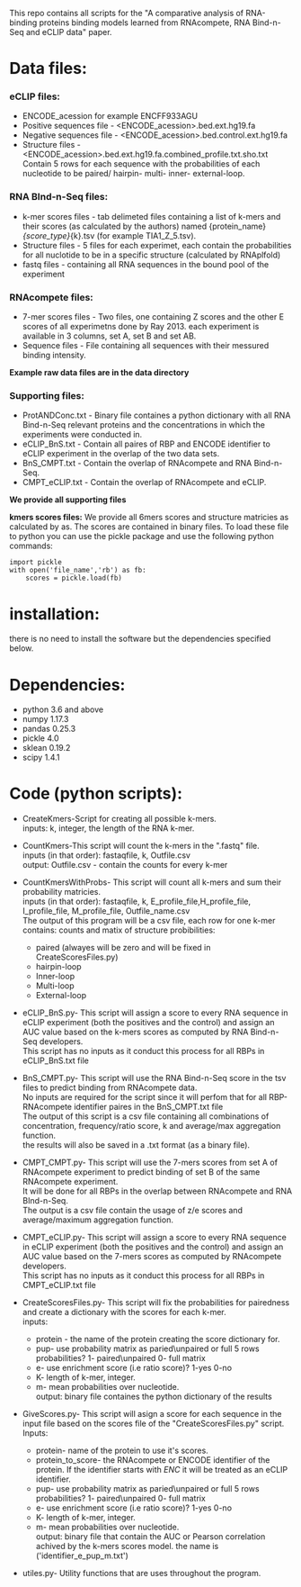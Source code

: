 This repo contains all scripts for the "A comparative analysis of RNA-binding proteins binding models learned from RNAcompete, RNA Bind-n-Seq and eCLIP data" paper.

# **Data files:**

### eCLIP files:
* ENCODE_acession for example ENCFF933AGU
* Positive sequences file -	<ENCODE_acession>.bed.ext.hg19.fa
* Negative sequences file - 	<ENCODE_acession>.bed.control.ext.hg19.fa
* Structure files - 		<ENCODE_acession>.bed.ext.hg19.fa.combined_profile.txt.sho.txt
					Contain 5 rows for each sequence with the probabilities of each nucleotide to be paired/ hairpin- multi- inner- external-loop.
	
### RNA BInd-n-Seq files:
* k-mer scores files -  	tab delimeted files containing a list of k-mers and their scores (as calculated by the authors) named
				{protein_name}_{score_type}_{k}.tsv (for example TIA1_Z_5.tsv).
* Structure files -		5 files for each experimet, each contain the probabilities for all nuclotide to be in a specific structure (calculated by RNAplfold)
* fastq files - 		containing all RNA sequences in the bound pool of the experiment

### RNAcompete files:
* 7-mer scores files -		Two files, one containing Z scores and the other E scores of all experimetns done by Ray 2013. each experiment is available in 3 
				columns, set A, set B and set AB.
* Sequence files - 			File containing all sequences with their messured binding intensity. 

**Example raw data files are in the data directory**

### Supporting files:
* ProtANDConc.txt - 			Binary file containes a python dictionary with all RNA Bind-n-Seq relevant proteins and the concentrations in which the experiments were conducted in.
* eCLIP_BnS.txt -				Contain all paires of RBP and ENCODE identifier to eCLIP experiment in the overlap of the two data sets.
* BnS_CMPT.txt -				Contain the overlap of RNAcompete and RNA Bind-n-Seq. 
* CMPT_eCLIP.txt -			Contain the overlap of RNAcompete and eCLIP.

**We provide all supporting files**

**kmers scores files:**
We provide all 6mers scores and structure matricies as calculated by as. The scores are contained in binary files. To load these file to python you can use the pickle package and use the following python commands:

	import pickle
	with open('file_name','rb') as fb:
		scores = pickle.load(fb)



# **installation:**
there is no need to install the software but the dependencies specified below.

# **Dependencies:**
* python 3.6 and above
* numpy 1.17.3
* pandas 0.25.3
* pickle 4.0
* sklean 0.19.2
* scipy 1.4.1


# **Code (python scripts):**
* CreateKmers-Script for creating all possible k-mers.  
inputs: k, integer, the length of the RNA k-mer.
						
* CountKmers-This script will count the k-mers in the ".fastq" file.  
inputs (in that order): fastaqfile, k, Outfile.csv  
output: Outfile.csv - contain the counts for every k-mer
			
* CountKmersWithProbs- This script will count all k-mers and sum their probability matricies.  
inputs (in that order): fastaqfile, k, E_profile_file,H_profile_file, I_profile_file, M_profile_file, Outfile_name.csv  
The output of this program will be a csv file, each row for one k-mer contains: counts and matix of structure probibilities:
	* paired (alwayes will be zero and will be fixed in CreateScoresFiles.py)
	* hairpin-loop
	* Inner-loop
	* Multi-loop
	* External-loop
	
* eCLIP_BnS.py-	This script will assign a score to every RNA sequence in eCLIP experiment (both the positives and the control) and assign an AUC value based on the k-mers scores as computed by RNA Bind-n-Seq developers.  
This script has no inputs as it conduct this process for all RBPs in eCLIP_BnS.txt file

* BnS_CMPT.py- This script will use the RNA Bind-n-Seq score in the tsv files to predict binding from RNAcompete data.  
No inputs are required for the script since it will perfom that for all RBP-RNAcompete identifier paires in the BnS_CMPT.txt file  
The output of this script is a csv file containing all combinations of concentration, frequency/ratio score, k and average/max aggregation function.  
the results will also be saved in a .txt format (as a binary file).  

* CMPT_CMPT.py- This script will use the 7-mers scores from set A of RNAcompete experiment to predict binding of set B of the same RNAcompete experiment.  
It will be done for all RBPs in the overlap between RNAcompete and RNA BInd-n-Seq.  
The output is a csv file contain the usage of z/e scores and average/maximum aggregation function.

* CMPT_eCLIP.py- This script will assign a score to every RNA sequence in eCLIP experiment (both the positives and the control) and assign an AUC value based on the 7-mers scores as computed by RNAcompete developers.  
This script has no inputs as it conduct this process for all RBPs in CMPT_eCLIP.txt file
						
* CreateScoresFiles.py-	This script will fix the probabilities for pairedness and create a dictionary with the scores for each k-mer.  
inputs:
	* protein - the name of the protein creating the score dictionary for.
	* pup- use probability matrix as paried\unpaired or full 5 rows probabilities? 1- paired\unpaired 0- full matrix
	* e-	use enrichment score (i.e ratio score)? 1-yes 0-no
	* K-	length of k-mer, integer.
	* m-	mean probabilities over nucleotide.  
output: binary file containes the python dictionary of the results

* GiveScores.py- This script will asign a score for each sequence in the input file based on the scores file of the "CreateScoresFiles.py" script.
 Inputs:
	* protein- name of the protein to use it's scores.
	* protein_to_score- the RNAcompete or ENCODE identifier of the protein. If the identifier starts with *ENC* it will be treated as an eCLIP identifier.
	* pup- use probability matrix as paried\unpaired or full 5 rows probabilities? 1- paired\unpaired 0- full matrix
	* e-	use enrichment score (i.e ratio score)? 1-yes 0-no
	* K-	length of k-mer, integer.
	* m-	mean probabilities over nucleotide.  
output: binary file that contain the AUC or Pearson correlation achived by the k-mers scores model. the name is ('identifier_e_pup_m.txt')
* utiles.py- Utility functions that are uses throughout the program.
